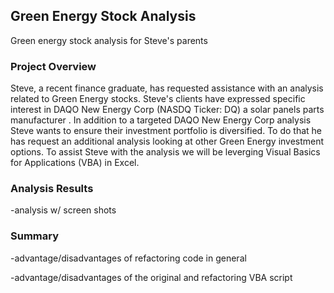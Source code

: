 ## Green Energy Stock Analysis
Green energy stock analysis for Steve's parents

### Project Overview

Steve, a recent finance graduate, has requested assistance with an analysis related to Green Energy stocks. Steve's clients have expressed specific interest in DAQO New Energy Corp (NASDQ Ticker: DQ) a solar panels parts manufacturer  . In addition to a targeted DAQO New Energy Corp analysis Steve wants to ensure their investment portfolio is diversified. To do that he has request an additional analysis looking at other Green Energy investment options. To assist Steve with the analysis we will be leverging Visual Basics for Applications (VBA) in Excel. 


### Analysis Results
-analysis w/ screen shots





### Summary
-advantage/disadvantages of refactoring code in general




-advantage/disadvantages of the original and refactoring VBA script


